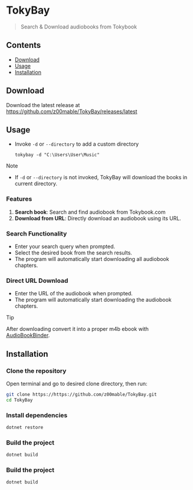 # TokyBay

> Search & Download audiobooks from Tokybook

## Contents

- [Download](#download)
- [Usage](#Usage)
- [Installation](#Installation)

## Download

Download the latest release at https://github.com/z00mable/TokyBay/releases/latest

## Usage

- Invoke `-d` or `--directory` to add a custom directory

    ```shell
    tokybay -d "C:\Users\User\Music"
    ```

> [!NOTE]
>
> - If `-d` or `--directory` is not invoked, TokyBay will download the books in current directory.
>

### Features
1. **Search book**: Search and find audiobook from Tokybook.com
2. **Download from URL**: Directly download an audiobook using its URL.

### Search Functionality
- Enter your search query when prompted.
- Select the desired book from the search results.
- The program will automatically start downloading all audiobook chapters.

### Direct URL Download
- Enter the URL of the audiobook when prompted.
- The program will automatically start downloading the audiobook chapters.

> [!TIP]
> After downloading convert it into a proper m4b ebook with [AudioBookBinder](https://github.com/gonzoua/AudioBookBinder).

## Installation
### Clone the repository
Open terminal and go to desired clone directory, then run:
```sh
git clone https://https://github.com/z00mable/TokyBay.git
cd TokyBay
```
### Install dependencies
```sh
dotnet restore
```

### Build the project
```sh
dotnet build
```
### Build the project
```sh
dotnet build
```
